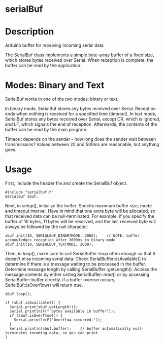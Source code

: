 # serialBuf

Description
===========
Arduino buffer for receiving incoming serial data

The SerialBuf class implements a simple byte-array buffer of a fixed size, which stores bytes received over Serial. When reception is complete, the buffer can be read by the application.


Modes: Binary and Text
======================
SerialBuf works in one of the two modes: binary or text. 

In binary mode, SerialBuf stores any bytes received over Serial. Reception ends when nothing is received for a specified time (timeout).
In text mode, SerialBuf stores any bytes received over Serial, except CR, which is ignored, and LF, which signals the end of reception.
Afterwards, the contents of the buffer can be read by the main program.

Timeout depends on the sender - how long does the sender wait between transmissions? Values between 20 and 500ms are reasonable, but anything goes.


Usage
=====

First, include the header file and create the SerialBuf object.

    #include "serialbuf.h"
    SerialBuf sbuf;
  
Next, in setup(), initialize the buffer. Specify maximum buffer size, mode and timeout interval. Have in mind that one extra byte will be allocated, so that received data can be null-terminated. For example, if you specify the buffer of 10 bytes, 11 bytes will be reserved, and the last received byte will always be followed by the null character.

    sbuf.init(10, SERIALBUF_BINARYMODE, 2000);    // NOTE: buffer acknowledges reception after 2000ms in binary mode
    sbuf.init(10, SERIALBUF_TEXTMODE, 2000);
  
Then, in loop(), make sure to call SerialBuffer::loop often enough so that it doesn't miss incoming serial data. 
Check SerialBuffer::isAvailable() to determine if there is a message  waiting to be processed in the buffer. 
Determine message length by calling SerialBuffer::getLength(). 
Access the message contents by either calling SerialBuffer::read() or by accessing SerialBuffer::buffer directly.
If a buffer overrun occurs, SerialBuf::isOverflow() will return true.

    sbuf.loop();

    if (sbuf.isAvailable()) {
      Serial.print(sbuf.getLength());
      Serial.println(F(" bytes available in buffer"));
      if (sbuf.isOverflow()) {
        Serial.println(F("Overflow occurred."));
      }
      Serial.println(sbuf.buffer);    // buffer automatically null-terminates incoming data, so you can print
    }
  
